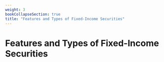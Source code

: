 ```yaml
---
weight: 3
bookCollapseSection: true
title: "Features and Types of Fixed-Income Securities"
---
```


# Features and Types of Fixed-Income Securities

